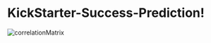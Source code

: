 # KickStarter-Success-Prediction!

![correlationMatrix](https://user-images.githubusercontent.com/65743503/157476041-0ca22c18-4262-42fb-9385-00e37c1ee535.png)
